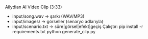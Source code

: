 Ailydian AI Video Clip (3:33)
- input/song.wav → şarkı (WAV/MP3)
- input/images/  → görseller (senaryo adlarıyla)
- input/scenario.txt → süre|görsel|efekt|geçiş
Çalıştır:
  pip install -r requirements.txt
  python generate_clip.py
